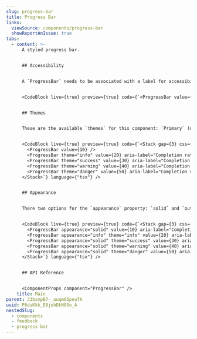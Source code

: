 ```yaml
---
slug: progress-bar
title: Progress Bar
links:
  viewSource: components/progress-bar
  showReportAnIssue: true
tabs:
  - content: >-
      A styled progress bar.


      ## Accessibility


      A `ProgressBar` needs to be associated with a label for accessibility purposes, therefore the component `id` needs to be set. If a label is not available, please add an `aria-label` to ensure that the component remains accessible. For more examples, please read [aria-progressbar-name](https://dequeuniversity.com/rules/axe/4.1/aria-progressbar-name?application=axeAPI)


      <CodeBlock live={true} preview={true} code={`<ProgressBar value={20} aria-label="Completion rate" />`} language={"tsx"} />


      ## Themes


      These are the available `themes` for this component: `Primary` (default), `Success`, `Warning`, `Danger`


      <CodeBlock live={true} preview={true} code={`<Stack gap={3} css={{width: '100%'}}>
        <ProgressBar value={10} />
        <ProgressBar theme="info" value={20} aria-label="Completion rate" />
        <ProgressBar theme="success" value={30} aria-label="Completion rate" />
        <ProgressBar theme="warning" value={40} aria-label="Completion rate" />
        <ProgressBar theme="danger" value={50} aria-label="Completion rate" />
      </Stack>`} language={"tsx"} />


      ## Appearance


      There two options for the `appearance` property: `solid` and `outline(default)`. These are the available `outline` variations for all the `themes`.


      <CodeBlock live={true} preview={true} code={`<Stack gap={3} css={{width: '100%'}}>
        <ProgressBar appearance="solid" value={10} aria-label="Completion rate" />
        <ProgressBar appearance="info" theme="info" value={20} aria-label="Completion rate" />
        <ProgressBar appearance="solid" theme="success" value={30} aria-label="Completion rate" />
        <ProgressBar appearance="solid" theme="warning" value={40} aria-label="Completion rate" />
        <ProgressBar appearance="solid" theme="danger" value={50} aria-label="Completion rate" />
      </Stack>`} language={"tsx"} />


      ## API Reference


      <ComponentProps component="ProgressBar" />
    title: Main
parent: J3bsmpB7-_uuqm05peuTA
uuid: P6daKkk_E0jehDkN0So_A
nestedSlug:
  - components
  - feedback
  - progress-bar
---
```

